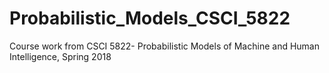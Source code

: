 # Probabilistic_Models_CSCI_5822
Course work from CSCI 5822- Probabilistic Models of Machine and Human Intelligence, Spring 2018
